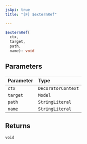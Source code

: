 ```yaml
---
jsApi: true
title: "[F] $externRef"

---
```

```ts
$externRef(
  ctx,
  target,
  path,
  name): void
```

## Parameters

| Parameter | Type |
| :------ | :------ |
| `ctx` | `DecoratorContext` |
| `target` | `Model` |
| `path` | `StringLiteral` |
| `name` | `StringLiteral` |

## Returns

`void`
